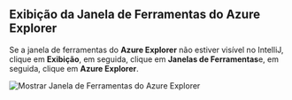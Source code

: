 ## <a name="displaying-the-azure-explorer-tool-window"></a>Exibição da Janela de Ferramentas do Azure Explorer

Se a janela de ferramentas do **Azure Explorer** não estiver visível no IntelliJ, clique em **Exibição**, em seguida, clique em **Janelas de Ferramentas**e, em seguida, clique em **Azure Explorer**.

![Mostrar Janela de Ferramentas do Azure Explorer](media/azure-toolkit-for-intellij-show-azure-explorer/show-az-exp-01.png)

